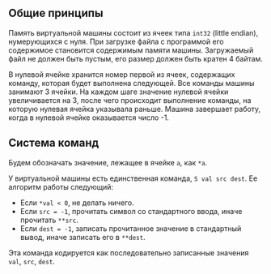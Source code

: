 ## Общие принципы

Память виртуальной машины состоит из ячеек типа `int32` (little endian), нумерующихся с нуля. 
При загрузке файла с программой его содержимое становится содержимым памяти машины. 
Загружаемый файл не должен быть пустым, его размер должен быть кратен 4 байтам.

В нулевой ячейке хранится номер первой из ячеек, содержащих команду, которая будет выполнена следующей. 
Все команды машины занимают 3 ячейки. На каждом шаге значение нулевой ячейки увеличивается на 3, после чего происходит выполнение команды, на которую нулевая ячейка указывала раньше. 
Машина завершает работу, когда в нулевой ячейке оказывается число -1.

## Система команд

Будем обозначать значение, лежащее в ячейке `a`, как `*a`.

У виртуальной машины есть единственная команда, `S val src dest`. Ее алгоритм работы следующий:
* Если `*val < 0`, не делать ничего.
* Если `src = -1`, прочитать символ со стандартного ввода, иначе прочитать `**src`.
* Если `dest = -1`, записать прочитанное значение в стандартный вывод, иначе записать его в `**dest`.

Эта команда кодируется как последовательно записанные значения `val`, `src`, `dest`.
